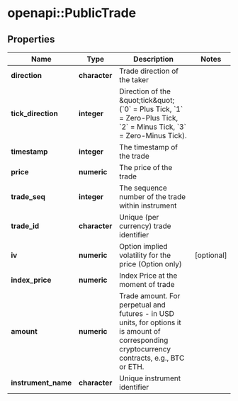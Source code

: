 # openapi::PublicTrade

## Properties
Name | Type | Description | Notes
------------ | ------------- | ------------- | -------------
**direction** | **character** | Trade direction of the taker | 
**tick_direction** | **integer** | Direction of the \&quot;tick\&quot; (&#x60;0&#x60; &#x3D; Plus Tick, &#x60;1&#x60; &#x3D; Zero-Plus Tick, &#x60;2&#x60; &#x3D; Minus Tick, &#x60;3&#x60; &#x3D; Zero-Minus Tick). | 
**timestamp** | **integer** | The timestamp of the trade | 
**price** | **numeric** | The price of the trade | 
**trade_seq** | **integer** | The sequence number of the trade within instrument | 
**trade_id** | **character** | Unique (per currency) trade identifier | 
**iv** | **numeric** | Option implied volatility for the price (Option only) | [optional] 
**index_price** | **numeric** | Index Price at the moment of trade | 
**amount** | **numeric** | Trade amount. For perpetual and futures - in USD units, for options it is amount of corresponding cryptocurrency contracts, e.g., BTC or ETH. | 
**instrument_name** | **character** | Unique instrument identifier | 


